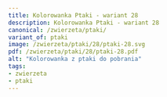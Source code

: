 ```yaml
---
title: Kolorowanka Ptaki - wariant 28
description: Kolorowanka Ptaki - wariant 28
canonical: /zwierzeta/ptaki/
variant_of: ptaki
image: /zwierzeta/ptaki/28/ptaki-28.svg
pdf: /zwierzeta/ptaki/28/ptaki-28.pdf
alt: "Kolorowanka z ptaki do pobrania"
tags:
- zwierzeta
- ptaki
---
```

